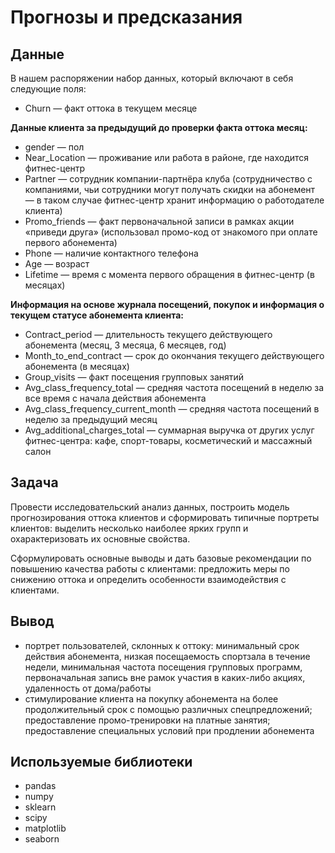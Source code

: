# Прогнозы и предсказания

## Данные
В нашем распоряжении набор данных, который включают в себя следующие поля:

- Churn — факт оттока в текущем месяце

**Данные клиента за предыдущий до проверки факта оттока месяц:**

- gender — пол
- Near_Location — проживание или работа в районе, где находится фитнес-центр
- Partner — сотрудник компании-партнёра клуба (сотрудничество с компаниями, чьи сотрудники могут получать скидки на абонемент — в таком случае фитнес-центр хранит информацию о работодателе клиента)
- Promo_friends — факт первоначальной записи в рамках акции «приведи друга» (использовал промо-код от знакомого при оплате первого абонемента)
- Phone — наличие контактного телефона
- Age — возраст
- Lifetime — время с момента первого обращения в фитнес-центр (в месяцах)

**Информация на основе журнала посещений, покупок и информация о текущем статусе абонемента клиента:**

- Contract_period — длительность текущего действующего абонемента (месяц, 3 месяца, 6 месяцев, год)
- Month_to_end_contract — срок до окончания текущего действующего абонемента (в месяцах)
- Group_visits — факт посещения групповых занятий
- Avg_class_frequency_total — средняя частота посещений в неделю за все время с начала действия абонемента
- Avg_class_frequency_current_month — средняя частота посещений в неделю за предыдущий месяц
- Avg_additional_charges_total — суммарная выручка от других услуг фитнес-центра: кафе, спорт-товары, косметический и массажный салон

## Задача
Провести исследовательский анализ данных, построить модель прогнозирования оттока клиентов и сформировать типичные портреты клиентов: выделить несколько наиболее ярких групп и охарактеризовать их основные свойства.

Сформулировать основные выводы и дать базовые рекомендации по повышению качества работы с клиентами: предложить меры по снижению оттока и определить особенности взаимодействия с клиентами.

## Вывод
- портрет пользователей, склонных к оттоку: минимальный срок действия абонемента, низкая посещаемость спортзала в течение недели, минимальная частота посещения групповых программ, первоначальная запись вне рамок участия в каких-либо акциях, удаленность от дома/работы
- стимулирование клиента на покупку абонемента на более продолжительный срок с помощью различных спецпредложений; предоставление промо-тренировки на платные занятия; предоставление специальных условий при продлении абонемента

## Используемые библиотеки
- pandas
- numpy
- sklearn
- scipy
- matplotlib
- seaborn
